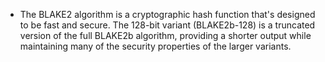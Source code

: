 - The BLAKE2 algorithm is a cryptographic hash function that's designed to be fast and secure. The 128-bit variant (BLAKE2b-128) is a truncated version of the full BLAKE2b algorithm, providing a shorter output while maintaining many of the security properties of the larger variants.